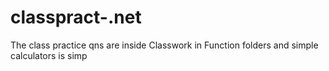 # classpract-.net

The class practice qns are inside Classwork in  Function folders
and simple calculators is simp
